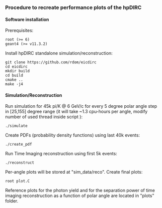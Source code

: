### Procedure to recreate performance plots of the hpDIRC


#### Software installation

Prerequisites:
```
root (>= 6)
geant4 (>= v11.3.2)
```

Install hpDIRC standalone simulation/reconstruction:
```
git clone https://github.com/rdom/eicdirc
cd eicdirc
mkdir build
cd build
cmake ..
make -j4
```


#### Simulation/Reconstruction

Run simulation for 45k pi/K @ 6 GeV/c for every 5 degree polar angle step in [25,155] degree range (it will take ~1.3 cpu-hours per angle, modify number of used thread inside script ):

```
./simulate
```

Create PDFs (probability density functions) using last 40k events:

```
./create_pdf
```

Run Time Imaging reconstruction using first 5k events:

```
./reconstruct
```

Per-angle plots will be stored at "sim_data/reco". Create final plots:

```
root plot.C

```

Reference plots for the photon yield and for the separation power of time imaging reconstruction as a function of polar angle are located in "plots" folder.


